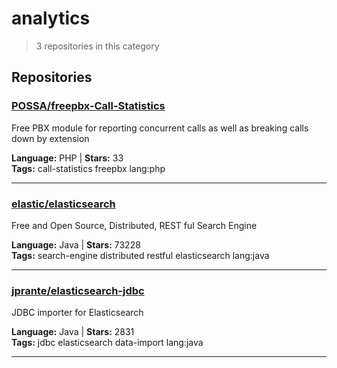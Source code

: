 # analytics

> 3 repositories in this category

## Repositories

### [POSSA/freepbx-Call-Statistics](https://github.com/POSSA/freepbx-Call-Statistics)

Free PBX module for reporting concurrent calls as well as breaking calls down by extension

**Language:** PHP | **Stars:** 33  
**Tags:** call-statistics freepbx lang:php 

---

### [elastic/elasticsearch](https://github.com/elastic/elasticsearch)

Free and Open Source, Distributed, REST ful Search Engine

**Language:** Java | **Stars:** 73228  
**Tags:** search-engine distributed restful elasticsearch lang:java 

---

### [jprante/elasticsearch-jdbc](https://github.com/jprante/elasticsearch-jdbc)

JDBC importer for Elasticsearch

**Language:** Java | **Stars:** 2831  
**Tags:** jdbc elasticsearch data-import lang:java 

---

